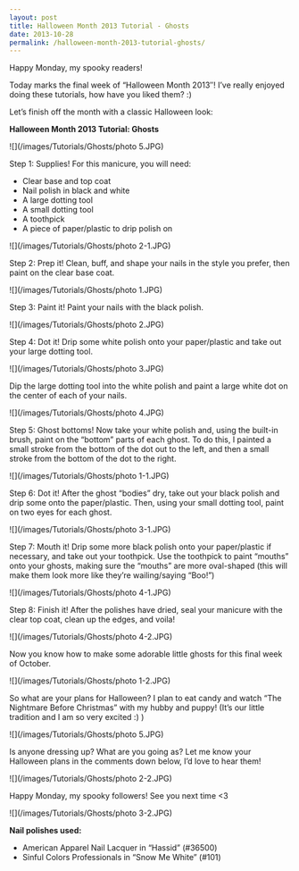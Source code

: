```yaml
---
layout: post
title: Halloween Month 2013 Tutorial - Ghosts
date: 2013-10-28
permalink: /halloween-month-2013-tutorial-ghosts/
---
```


Happy Monday, my spooky readers!

Today marks the final week of “Halloween Month 2013″! I’ve really enjoyed doing these tutorials, how have you liked them? :)

Let’s finish off the month with a classic Halloween look:

**Halloween Month 2013 Tutorial: Ghosts**

![](/images/Tutorials/Ghosts/photo 5.JPG)

Step 1: Supplies! For this manicure, you will need:

- Clear base and top coat
- Nail polish in black and white
- A large dotting tool
- A small dotting tool
- A toothpick
- A piece of paper/plastic to drip polish on

![](/images/Tutorials/Ghosts/photo 2-1.JPG)

Step 2: Prep it! Clean, buff, and shape your nails in the style you prefer, then paint on the clear base coat.

![](/images/Tutorials/Ghosts/photo 1.JPG)

Step 3: Paint it! Paint your nails with the black polish.

![](/images/Tutorials/Ghosts/photo 2.JPG)

Step 4: Dot it! Drip some white polish onto your paper/plastic and take out your large dotting tool.

![](/images/Tutorials/Ghosts/photo 3.JPG)

Dip the large dotting tool into the white polish and paint a large white dot on the center of each of your nails.

![](/images/Tutorials/Ghosts/photo 4.JPG)

Step 5: Ghost bottoms! Now take your white polish and, using the built-in brush, paint on the “bottom” parts of each ghost. To do this, I painted a small stroke from the bottom of the dot out to the left, and then a small stroke from the bottom of the dot to the right.

![](/images/Tutorials/Ghosts/photo 1-1.JPG)

Step 6: Dot it! After the ghost “bodies” dry, take out your black polish and drip some onto the paper/plastic. Then, using your small dotting tool, paint on two eyes for each ghost.

![](/images/Tutorials/Ghosts/photo 3-1.JPG)

Step 7: Mouth it! Drip some more black polish onto your paper/plastic if necessary, and take out your toothpick. Use the toothpick to paint “mouths” onto your ghosts, making sure the “mouths” are more oval-shaped (this will make them look more like they’re wailing/saying “Boo!”)

![](/images/Tutorials/Ghosts/photo 4-1.JPG)

Step 8: Finish it! After the polishes have dried, seal your manicure with the clear top coat, clean up the edges, and voila!

![](/images/Tutorials/Ghosts/photo 4-2.JPG)

Now you know how to make some adorable little ghosts for this final week of October.

![](/images/Tutorials/Ghosts/photo 1-2.JPG)

So what are your plans for Halloween? I plan to eat candy and watch “The Nightmare Before Christmas” with my hubby and puppy! (It’s our little tradition and I am so very excited :) )

![](/images/Tutorials/Ghosts/photo 5.JPG)

Is anyone dressing up? What are you going as? Let me know your Halloween plans in the comments down below, I’d love to hear them!

![](/images/Tutorials/Ghosts/photo 2-2.JPG)

Happy Monday, my spooky followers! See you next time <3

![](/images/Tutorials/Ghosts/photo 3-2.JPG)

**Nail polishes used:**

- American Apparel Nail Lacquer in “Hassid” (#36500)
- Sinful Colors Professionals in “Snow Me White” (#101)